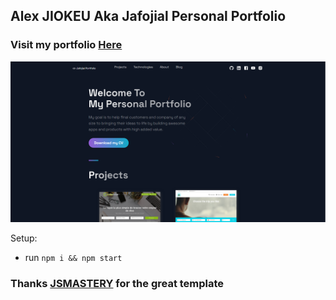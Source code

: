 ## Alex JIOKEU Aka Jafojial Personal Portfolio

### Visit my portfolio [Here](https://jafojial.intelso.cm)

![Portfolio Website](/public/images/jafojial_portfolio.png)


Setup:
- run ```npm i && npm start```

### Thanks [JSMASTERY](https://github.com/adrianhajdin/portfolio_website) for the great template
